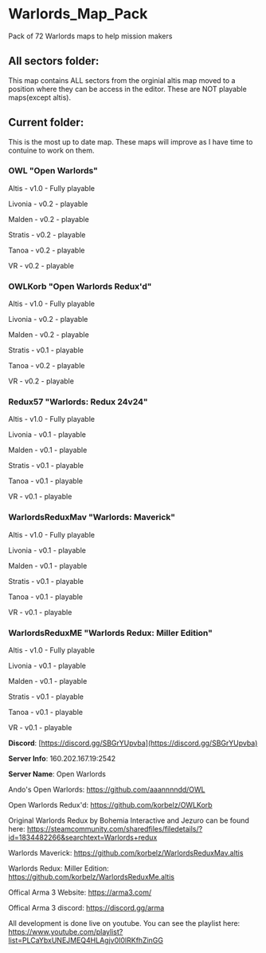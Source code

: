 # Warlords_Map_Pack
 Pack of 72 Warlords maps to help mission makers 

## All sectors folder:

  This map contains ALL sectors from the orginial altis map moved to a position where they can be access in the editor. These are NOT playable maps(except altis).


## Current folder:

  This is the most up to date map. These maps will improve as I have time to contuine to work on them. 

### OWL "Open Warlords" 
Altis - v1.0 - Fully playable

Livonia - v0.2 - playable

Malden - v0.2 - playable

Stratis - v0.2 - playable

Tanoa - v0.2 - playable 

VR - v0.2 - playable


### OWLKorb "Open Warlords Redux'd"
Altis - v1.0 - Fully playable

Livonia - v0.2 - playable

Malden - v0.2 - playable

Stratis - v0.1 - playable

Tanoa - v0.2 - playable 

VR - v0.2 - playable


### Redux57 "Warlords: Redux 24v24"
Altis - v1.0 - Fully playable

Livonia - v0.1 - playable

Malden - v0.1 - playable

Stratis - v0.1 - playable

Tanoa - v0.1 - playable 

VR - v0.1 - playable


### WarlordsReduxMav "Warlords: Maverick"
Altis - v1.0 - Fully playable

Livonia - v0.1 - playable

Malden - v0.1 - playable

Stratis - v0.1 - playable

Tanoa - v0.1 - playable 

VR - v0.1 - playable


### WarlordsReduxME "Warlords Redux: Miller Edition"
Altis - v1.0 - Fully playable

Livonia - v0.1 - playable

Malden - v0.1 - playable

Stratis - v0.1 - playable

Tanoa - v0.1 - playable 

VR - v0.1 - playable


**Discord**: [https://discord.gg/SBGrYUpvba](https://discord.gg/SBGrYUpvba)

**Server Info**: 160.202.167.19:2542

**Server Name**: Open Warlords

Ando's Open Warlords: https://github.com/aaannnndd/OWL

Open Warlords Redux'd: https://github.com/korbelz/OWLKorb

Original Warlords Redux by Bohemia Interactive and Jezuro can be found here: https://steamcommunity.com/sharedfiles/filedetails/?id=1834482266&searchtext=Warlords+redux

Warlords Maverick: https://github.com/korbelz/WarlordsReduxMav.altis

Warlords Redux: Miller Edition: https://github.com/korbelz/WarlordsReduxMe.altis

Offical Arma 3 Website: https://arma3.com/

Offical Arma 3 discord: https://discord.gg/arma 

All development is done live on youtube. You can see the playlist here: https://www.youtube.com/playlist?list=PLCaYbxUNEJMEQ4HLAgjv0I0lRKfhZinGG
